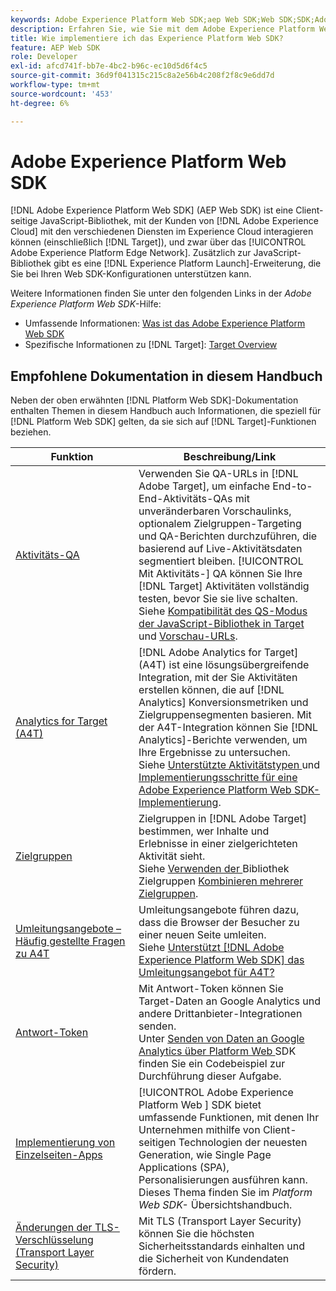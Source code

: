 ```yaml
---
keywords: Adobe Experience Platform Web SDK;aep Web SDK;Web SDK;SDK;Adobe Experience Cloud;Platform Edge Network;Adobe Experience Platform Platform Edge Network;Edge Network;Edge Network;AEP Edge Network
description: Erfahren Sie, wie Sie mit dem Adobe Experience Platform Web SDK über das AEP Edge Network mit den verschiedenen Diensten in Adobe Experience Cloud interagieren können.
title: Wie implementiere ich das Experience Platform Web SDK?
feature: AEP Web SDK
role: Developer
exl-id: afcd741f-bb7e-4bc2-b96c-ec10d5d6f4c5
source-git-commit: 36d9f041315c215c8a2e56b4c208f2f8c9e6dd7d
workflow-type: tm+mt
source-wordcount: '453'
ht-degree: 6%

---
```


# Adobe Experience Platform Web SDK

[!DNL Adobe Experience Platform Web SDK] (AEP Web SDK) ist eine Client-seitige JavaScript-Bibliothek, mit der Kunden von  [!DNL Adobe Experience Cloud] mit den verschiedenen Diensten im Experience Cloud interagieren können (einschließlich  [!DNL Target]), und zwar über das  [!UICONTROL Adobe Experience Platform Edge Network]. Zusätzlich zur JavaScript-Bibliothek gibt es eine [!DNL Experience Platform Launch]-Erweiterung, die Sie bei Ihren Web SDK-Konfigurationen unterstützen kann.

Weitere Informationen finden Sie unter den folgenden Links in der *Adobe Experience Platform Web SDK*-Hilfe:

* Umfassende Informationen: [Was ist das Adobe Experience Platform Web SDK](https://experienceleague.adobe.com/docs/experience-platform/edge/home.html)
* Spezifische Informationen zu [!DNL Target]: [Target Overview](https://experienceleague.adobe.com/docs/experience-platform/edge/personalization/adobe-target/target-overview.html)

## Empfohlene Dokumentation in diesem Handbuch

Neben der oben erwähnten [!DNL Platform Web SDK]-Dokumentation enthalten Themen in diesem Handbuch auch Informationen, die speziell für [!DNL Platform Web SDK] gelten, da sie sich auf [!DNL Target]-Funktionen beziehen.

| Funktion | Beschreibung/Link |
| --- | --- |
| [Aktivitäts-QA](/help/c-activities/c-activity-qa/activity-qa.md) | Verwenden Sie QA-URLs in [!DNL Adobe Target], um einfache End-to-End-Aktivitäts-QAs mit unveränderbaren Vorschaulinks, optionalem Zielgruppen-Targeting und QA-Berichten durchzuführen, die basierend auf Live-Aktivitätsdaten segmentiert bleiben. [!UICONTROL Mit Aktivitäts-] QA können Sie Ihre  [!DNL Target] Aktivitäten vollständig testen, bevor Sie sie live schalten.<br>Siehe  [Kompatibilität des QS-Modus der JavaScript-Bibliothek in Target ](/help/c-activities/c-activity-qa/activity-qa.md#compatibility) und  [Vorschau-URLs](/help/c-activities/c-activity-qa/activity-qa.md#preview). |
| [Analytics for Target (A4T) ](/help/c-integrating-target-with-mac/a4t/a4t.md) | [!DNL Adobe Analytics for Target] (A4T) ist eine lösungsübergreifende Integration, mit der Sie Aktivitäten erstellen können, die auf  [!DNL Analytics] Konversionsmetriken und Zielgruppensegmenten basieren. Mit der A4T-Integration können Sie [!DNL Analytics]-Berichte verwenden, um Ihre Ergebnisse zu untersuchen.<br>Siehe  [Unterstützte Aktivitätstypen ](/help/c-integrating-target-with-mac/a4t/a4t.md#section_F487896214BF4803AF78C552EF1669AA) und  [Implementierungsschritte für eine Adobe Experience Platform Web SDK-Implementierung](/help/c-integrating-target-with-mac/a4t/a4timplementation.md#platform). |
| [Zielgruppen](/help/c-target/target.md) | Zielgruppen in [!DNL Adobe Target] bestimmen, wer Inhalte und Erlebnisse in einer zielgerichteten Aktivität sieht.<br>Siehe  [Verwenden der ](/help/c-target/c-audiences/audiences.md#use-list) Bibliothek Zielgruppen  [Kombinieren mehrerer Zielgruppen](/help/c-target/combining-multiple-audiences.md). |
| [Umleitungsangebote – Häufig gestellte Fragen zu A4T](/help/c-integrating-target-with-mac/a4t/r-a4t-faq/a4t-faq-redirect-offers.md) | Umleitungsangebote führen dazu, dass die Browser der Besucher zu einer neuen Seite umleiten.<br>Siehe  [Unterstützt  [!DNL Adobe Experience Platform Web SDK] das Umleitungsangebot für A4T?](/help/c-integrating-target-with-mac/a4t/r-a4t-faq/a4t-faq-redirect-offers.md#platform) |
| [Antwort-Token](/help/administrating-target/response-tokens.md) | Mit Antwort-Token können Sie Target-Daten an Google Analytics und andere Drittanbieter-Integrationen senden.<br>Unter  [Senden von Daten an Google Analytics über Platform Web ](/help/administrating-target/response-tokens.md#platform-web-sdk) SDK finden Sie ein Codebeispiel zur Durchführung dieser Aufgabe. |
| [Implementierung von Einzelseiten-Apps](https://experienceleague.adobe.com/docs/experience-platform/edge/personalization/adobe-target/spa-implementation.html?lang=en) | [!UICONTROL Adobe Experience Platform Web ] SDK bietet umfassende Funktionen, mit denen Ihr Unternehmen mithilfe von Client-seitigen Technologien der neuesten Generation, wie Single Page Applications (SPA), Personalisierungen ausführen kann.<br>Dieses Thema finden Sie im  *Platform Web SDK-* Übersichtshandbuch. |
| [Änderungen der TLS-Verschlüsselung (Transport Layer Security)](/help/c-implementing-target/c-considerations-before-you-implement-target/tls-transport-layer-security-encryption.md) | Mit TLS (Transport Layer Security) können Sie die höchsten Sicherheitsstandards einhalten und die Sicherheit von Kundendaten fördern. |
